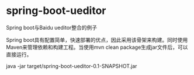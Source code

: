 # spring-boot-ueditor
Spring boot与Baidu ueditor整合的例子

Spring boot具有配置简单，快速部署的优点，因此采用该骨架来构建。同时使用Maven来管理依赖和构建工程。当使用mvn clean package生成jar文件后，可以直接运行。

java -jar target/spring-boot-ueditor-0.1-SNAPSHOT.jar
